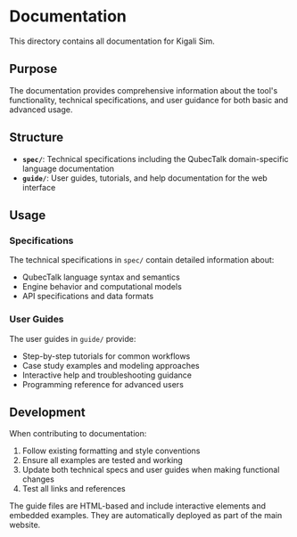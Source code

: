 # Documentation

This directory contains all documentation for Kigali Sim.

## Purpose

The documentation provides comprehensive information about the tool's functionality, technical specifications, and user guidance for both basic and advanced usage.

## Structure

- **`spec/`**: Technical specifications including the QubecTalk domain-specific language documentation
- **`guide/`**: User guides, tutorials, and help documentation for the web interface

## Usage

### Specifications

The technical specifications in `spec/` contain detailed information about:
- QubecTalk language syntax and semantics
- Engine behavior and computational models
- API specifications and data formats

### User Guides

The user guides in `guide/` provide:
- Step-by-step tutorials for common workflows
- Case study examples and modeling approaches
- Interactive help and troubleshooting guidance
- Programming reference for advanced users

## Development

When contributing to documentation:

1. Follow existing formatting and style conventions
2. Ensure all examples are tested and working
3. Update both technical specs and user guides when making functional changes
4. Test all links and references

The guide files are HTML-based and include interactive elements and embedded examples. They are automatically deployed as part of the main website.